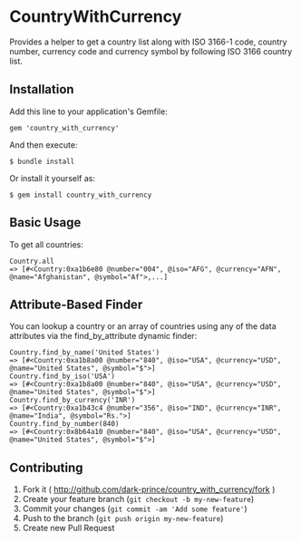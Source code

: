 # CountryWithCurrency

Provides a helper to get a country list along with ISO 3166-1 code, country number, currency code and currency symbol by following ISO 3166 country list.

## Installation

Add this line to your application's Gemfile:

    gem 'country_with_currency'

And then execute:

    $ bundle install

Or install it yourself as:

    $ gem install country_with_currency

## Basic Usage

To get all countries:

    Country.all
    => [#<Country:0xa1b6e80 @number="004", @iso="AFG", @currency="AFN", @name="Afghanistan", @symbol="Af">,...]


## Attribute-Based Finder

You can lookup a country or an array of countries using any of the data attributes via the find_by_attribute dynamic finder:

    Country.find_by_name('United States')
    => [#<Country:0xa1b8a00 @number="840", @iso="USA", @currency="USD", @name="United States", @symbol="$">]
    Country.find_by_iso('USA')
    => [#<Country:0xa1b8a00 @number="840", @iso="USA", @currency="USD", @name="United States", @symbol="$">]
    Country.find_by_currency('INR')
    => [#<Country:0xa1b43c4 @number="356", @iso="IND", @currency="INR", @name="India", @symbol="Rs.">]
    Country.find_by_number(840)
    => [#<Country:0x8b64a10 @number="840", @iso="USA", @currency="USD", @name="United States", @symbol="$">]


## Contributing

1. Fork it ( http://github.com/dark-prince/country_with_currency/fork )
2. Create your feature branch (`git checkout -b my-new-feature`)
3. Commit your changes (`git commit -am 'Add some feature'`)
4. Push to the branch (`git push origin my-new-feature`)
5. Create new Pull Request